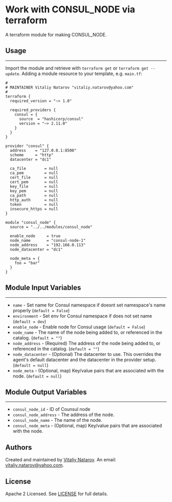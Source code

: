 # Work with CONSUL_NODE via terraform

A terraform module for making CONSUL_NODE.


## Usage
----------------------
Import the module and retrieve with ```terraform get``` or ```terraform get --update```. Adding a module resource to your template, e.g. `main.tf`:

```
#
# MAINTAINER Vitaliy Natarov "vitaliy.natarov@yahoo.com"
#
terraform {
  required_version = "~> 1.0"

  required_providers {
    consul = {
      source  = "hashicorp/consul"
      version = "~> 2.11.0"
    }
  }
}

provider "consul" {
  address    = "127.0.0.1:8500"
  scheme     = "http"
  datacenter = "dc1"

  ca_file        = null
  ca_pem         = null
  cert_file      = null
  cert_pem       = null
  key_file       = null
  key_pem        = null
  ca_path        = null
  http_auth      = null
  token          = null
  insecure_https = null
}

module "consul_node" {
  source = "../../modules/consul_node"

  enable_node     = true
  node_name       = "consul-node-1"
  node_address    = "192.168.0.113"
  node_datacenter = "dc1"

  node_meta = {
    foo = "bar"
  }
}

```

## Module Input Variables
----------------------
- `name` - Set name for Consul namespace if doesnt set namespace's name properly (`default = False`)
- `environment` - Set env for Consul namespace if does not set name (`default = dev`)
- `enable_node` - Enable node for Consul usage (`default = False`)
- `node_name` - The name of the node being added to, or referenced in the catalog. (`default = ""`)
- `node_address` - (Required) The address of the node being added to, or referenced in the catalog. (`default = ""`)
- `node_datacenter` - (Optional) The datacenter to use. This overrides the agent's default datacenter and the datacenter in the provider setup. (`default = null`)
- `node_meta` - (Optional, map) Key/value pairs that are associated with the node. (`default = null`)

## Module Output Variables
----------------------
- `consul_node_id` - ID of Counsul node
- `consul_node_address` - The address of the node.
- `consul_node_name` - The name of the node.
- `consul_node_meta` - (Optional, map) Key/value pairs that are associated with the node.


## Authors

Created and maintained by [Vitaliy Natarov](https://github.com/SebastianUA). An email: [vitaliy.natarov@yahoo.com](vitaliy.natarov@yahoo.com).

## License

Apache 2 Licensed. See [LICENSE](https://github.com/SebastianUA/terraform/blob/master/LICENSE) for full details.
